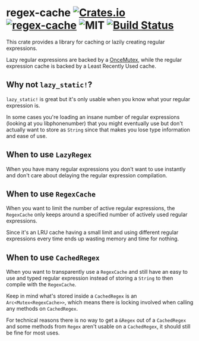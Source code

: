 regex-cache [![Crates.io](https://img.shields.io/crates/v/regex-cache.svg)](https://crates.io/crates/regex-cache) [![regex-cache](https://docs.rs/regex-cache/badge.svg)](https://docs.rs/regex-cache) ![MIT](http://img.shields.io/badge/license-MIT-blue.svg) [![Build Status](https://travis-ci.org/1aim/rust-regex-cache.svg?branch=master)](https://travis-ci.org/1aim/rust-regex-cache)
===========
This crate provides a library for caching or lazily creating regular
expressions.

Lazy regular expressions are backed by a [OnceMutex](https://github.com/reem/rust-once-mutex),
while the regular expression cache is backed by a Least Recently Used cache.

Why not `lazy_static!`?
-----------------------
`lazy_static!` is great but it's only usable when you know what your regular
expression is.

In some cases you're loading an insane number of regular expressions (looking
at you libphonenumber) that you might eventually use but don't actually want to
store as `String` since that makes you lose type information and ease of use.

When to use `LazyRegex`
-----------------------
When you have many regular expressions you don't want to use instantly and
don't care about delaying the regular expression compilation.

When to use `RegexCache`
------------------------
When you want to limit the number of active regular expressions, the
`RegexCache` only keeps around a specified number of actively used regular
expressions.

Since it's an LRU cache having a small limit and using different regular
expressions every time ends up wasting memory and time for nothing.

When to use `CachedRegex`
-------------------------
When you want to transparently use a `RegexCache` and still have an easy to use
and typed regular expression instead of storing a `String` to then compile with
the `RegexCache`.

Keep in mind what's stored inside a `CachedRegex` is an
`Arc<Mutex<RegexCache>>`, which means there is locking involved when calling
any methods on `CachedRegex`.

For technical reasons there is no way to get a `&Regex` out of a `CachedRegex`
and some methods from `Regex` aren't usable on a `CachedRegex`, it should still
be fine for most uses.
